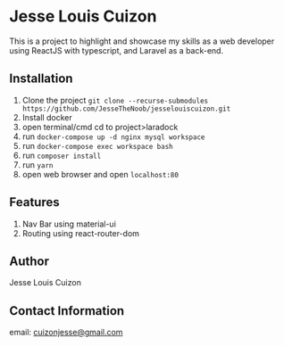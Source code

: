 # Jesse Louis Cuizon
This is a project to highlight and showcase my skills as a web developer using ReactJS with typescript, and Laravel as a back-end.

## Installation
1. Clone the project `git clone --recurse-submodules https://github.com/JesseTheNoob/jesselouiscuizon.git`
2. Install docker
3. open terminal/cmd cd to project>laradock
4. run `docker-compose up -d nginx mysql workspace`
5. run `docker-compose exec workspace bash`
6. run `composer install`
7. run `yarn`
8. open web browser and open `localhost:80`

## Features
1. Nav Bar using material-ui
2. Routing using react-router-dom
## Author
Jesse Louis Cuizon
## Contact Information
email: cuizonjesse@gmail.com